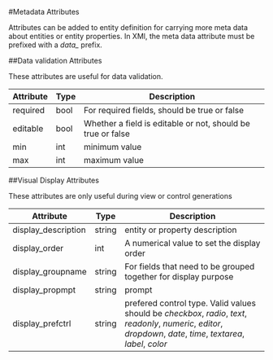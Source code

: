 #Metadata Attributes

Attributes can be added to entity definition for carrying more meta data about entities or entity properties. In XMl, the meta data attribute must be prefixed
with a *data_* prefix.

##Data validation Attributes

These attributes are useful for data validation.

| Attribute | Type | Description |
|-----------|------|-------------|
| required | bool | For required fields, should be true or false |
| editable | bool | Whether a field is editable or not, should be true or false |
| min | int | minimum value |
| max | int | maximum value |


##Visual Display Attributes

These attributes are only useful during view or control generations

| Attribute | Type | Description |
|-----------|------|-------------|
| display_description| string | entity or property description |
| display_order | int | A numerical value to set the display order |
| display_groupname | string | For fields that need to be grouped together for display purpose |
| display_propmpt | string | prompt |
| display_prefctrl | string | prefered control type. Valid values should be *checkbox*, *radio*, *text*, *readonly*, *numeric*, *editor*, *dropdown*, *date*, *time*, *textarea*, *label*, *color* |